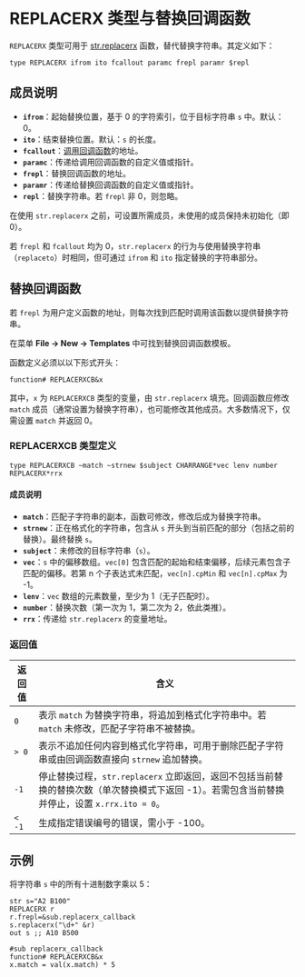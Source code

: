 # REPLACERX 类型与替换回调函数

`REPLACERX` 类型可用于 [str.replacerx](IDP_S_REPLACERX.md) 函数，替代替换字符串。其定义如下：

```qm
type REPLACERX ifrom ito fcallout paramc frepl paramr $repl
```

## 成员说明
- **`ifrom`**：起始替换位置，基于 0 的字符索引，位于目标字符串 `s` 中。默认：0。
- **`ito`**：结束替换位置。默认：`s` 的长度。
- **`fcallout`**：[调用回调函数](IDP_CALLOUT.md)的地址。
- **`paramc`**：传递给调用回调函数的自定义值或指针。
- **`frepl`**：替换回调函数的地址。
- **`paramr`**：传递给替换回调函数的自定义值或指针。
- **`repl`**：替换字符串。若 `frepl` 非 0，则忽略。

在使用 `str.replacerx` 之前，可设置所需成员，未使用的成员保持未初始化（即 0）。

若 `frepl` 和 `fcallout` 均为 0，`str.replacerx` 的行为与使用替换字符串（`replaceto`）时相同，但可通过 `ifrom` 和 `ito` 指定替换的字符串部分。

## 替换回调函数

若 `frepl` 为用户定义函数的地址，则每次找到匹配时调用该函数以提供替换字符串。

在菜单 **File -> New -> Templates** 中可找到替换回调函数模板。

函数定义必须以以下形式开头：

```qm
function# REPLACERXCB&x
```

其中，`x` 为 `REPLACERXCB` 类型的变量，由 `str.replacerx` 填充。回调函数应修改 `match` 成员（通常设置为替换字符串），也可能修改其他成员。大多数情况下，仅需设置 `match` 并返回 0。

### REPLACERXCB 类型定义

```qm
type REPLACERXCB ~match ~strnew $subject CHARRANGE*vec lenv number REPLACERX*rrx
```

#### 成员说明
- **`match`**：匹配子字符串的副本，函数可修改，修改后成为替换字符串。
- **`strnew`**：正在格式化的字符串，包含从 `s` 开头到当前匹配的部分（包括之前的替换）。最终替换 `s`。
- **`subject`**：未修改的目标字符串（`s`）。
- **`vec`**：`s` 中的偏移数组。`vec[0]` 包含匹配的起始和结束偏移，后续元素包含子匹配的偏移。若第 n 个子表达式未匹配，`vec[n].cpMin` 和 `vec[n].cpMax` 为 -1。
- **`lenv`**：`vec` 数组的元素数量，至少为 1（无子匹配时）。
- **`number`**：替换次数（第一次为 1，第二次为 2，依此类推）。
- **`rrx`**：传递给 `str.replacerx` 的变量地址。

### 返回值

| 返回值 | 含义 |
|--------|------|
| `0` | 表示 `match` 为替换字符串，将追加到格式化字符串中。若 `match` 未修改，匹配子字符串不被替换。 |
| `> 0` | 表示不追加任何内容到格式化字符串，可用于删除匹配子字符串或由回调函数直接向 `strnew` 追加替换。 |
| `-1` | 停止替换过程，`str.replacerx` 立即返回，返回不包括当前替换的替换次数（单次替换模式下返回 -1）。若需包含当前替换并停止，设置 `x.rrx.ito = 0`。 |
| `< -1` | 生成指定错误编号的错误，需小于 -100。 |

## 示例
将字符串 `s` 中的所有十进制数字乘以 5：

```qm
str s="A2 B100"
REPLACERX r
r.frepl=&sub.replacerx_callback
s.replacerx("\d+" &r)
out s ;; A10 B500

#sub replacerx_callback
function# REPLACERXCB&x
x.match = val(x.match) * 5
```